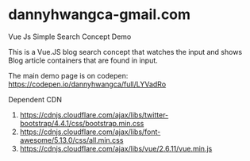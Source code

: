# dannyhwangca-gmail.com
Vue Js Simple Search Concept Demo

This is a Vue.JS blog search concept that watches the input and shows Blog article containers that are found in input. 

The main demo page is on codepen: https://codepen.io/dannyhwangca/full/LYVadRo

Dependent CDN
1. https://cdnjs.cloudflare.com/ajax/libs/twitter-bootstrap/4.4.1/css/bootstrap.min.css
2. https://cdnjs.cloudflare.com/ajax/libs/font-awesome/5.13.0/css/all.min.css
3. https://cdnjs.cloudflare.com/ajax/libs/vue/2.6.11/vue.min.js
